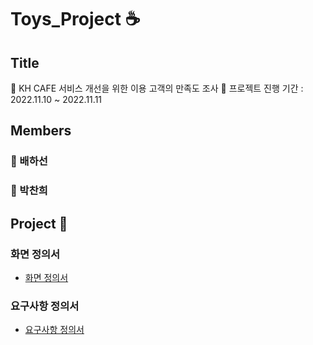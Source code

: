 # Toys_Project ☕
## Title
🍪 KH CAFE 서비스 개선을 위한 이용 고객의 만족도 조사
📅 프로젝트 진행 기간 : 2022.11.10 ~ 2022.11.11

## Members
### 👦 배하선
### 👩 박찬희

## Project 📝
### 화면 정의서
- [화면 정의서](https://docs.google.com/presentation/d/1V1RZNHaTHv4ptLDGkPkJAGeUw9mHeWyUCLT7XwpmWc8/edit#slide=id.p6)
### 요구사항 정의서
- [요구사항 정의서](https://github.com/bhs1212/Toys_Project/blob/master/%EC%9A%94%EA%B5%AC%EC%82%AC%ED%95%AD%EC%A0%95%EC%9D%98%EC%84%9C_%ED%95%98%EC%B0%AC.xlsx.pdf)
